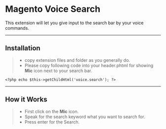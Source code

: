 Magento Voice Search
===================


This extension will let you give input to the search bar by your voice commands.

----------


Installation
-------------

> - copy extension files and folder as you generally do.
> - Please copy following code into your header.phtml for showing **Mic** icon next to your search bar.

`<?php echo $this->getChildHtml('voice.search'); ?>`

----------


How it Works
-------------------


> - First click on the **Mic** icon.
> - Speak for the search keyword what you want to search for.
> - Press enter for the Search.
